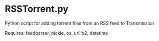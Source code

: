 RSSTorrent.py
==========

Python script for adding torrent files from an RSS feed to Transmission

Requires:
feedparser, pickle, os, urllib2, datetime
